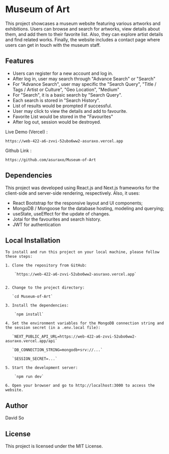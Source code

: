 # Museum of Art

This project showcases a museum website featuring various artworks and exhibitions. Users can browse and search for artworks, view details about them, and add them to their favorite list. Also, they can explore artist details and find related works. Finally, the website includes a contact page where users can get in touch with the museum staff.

## Features

- Users can register for a new account and log in.
- After log in, user may search through "Advance Search" or "Search"
- For "Advance Search", user may specific the "Search Query", "Title / Tags / Artist or Culture", "Geo Location", "Medium"
- For "Search", it is a basic search by "Search Query".
- Each search is stored in "Search History".
- List of results would be prompted if successful.
- User may click to view the details and add to favourite.
- Favorite List would be stored in the "Favourites"
- After log out, session would be destroyed.

Live Demo (Vercel) :

    https://web-422-a6-zvvi-52ubo6ww2-asuraxo.vercel.app

Github Link :

    https://github.com/asuraxo/Museum-of-Art

## Dependencies

This project was developed using React.js and Next.js frameworks for the client-side and server-side rendering, respectively. Also, it uses:

- React Bootstrap for the responsive layout and UI components;
- MongoDB / Mongoose for the database hosting, modeling and querying;
- useState, useEffect for the update of changes.
- Jotai for the favourites and search history.
- JWT for authentication

## Local Installation

    To install and run this project on your local machine, please follow these steps:

    1. Clone the repository from GitHub:

        `https://web-422-a6-zvvi-52ubo6ww2-asuraxo.vercel.app`


    2. Change to the project directory:

       `cd Museum-of-Art`

    3. Install the dependencies:

        `npm install`

    4. Set the environment variables for the MongoDB connection string and the session secret (in a .env.local file):

       `NEXT_PUBLIC_API_URL=https://web-422-a6-zvvi-52ubo6ww2-asuraxo.vercel.app/api`

       `DB_CONNECTION_STRING=mongodb+srv://...`

       `SESSION_SECRET=...`

    5. Start the development server:

        `npm run dev`

    6. Open your browser and go to http://localhost:3000 to access the website.

## Author

David So

## License

This project is licensed under the MIT License.



